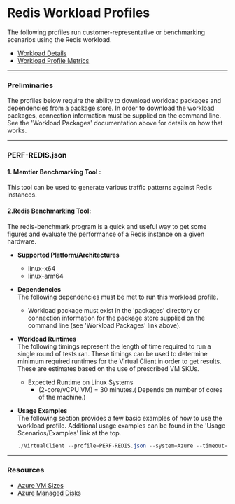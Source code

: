 ﻿# Redis Workload Profiles
The following profiles run customer-representative or benchmarking scenarios using the Redis workload.  

* [Workload Details](./redis.md)  
* [Workload Profile Metrics](./redis-metrics.md)  


-----------------------------------------------------------------------

### Preliminaries
The profiles below require the ability to download workload packages and dependencies from a package store. In order to download the workload packages, connection information 
must be supplied on the command line. See the 'Workload Packages' documentation above for details on how that works.

-----------------------------------------------------------------------

### PERF-REDIS.json
#### 1. Memtier Benchmarking Tool :
This tool can be used to generate various traffic patterns against Redis instances.
#### 2.Redis Benchmarking Tool:
The redis-benchmark program is a quick and useful way to get some figures and evaluate the performance of a Redis instance on a given hardware.

* **Supported Platform/Architectures**
  * linux-x64
  * linux-arm64

* **Dependencies**  
  The following dependencies must be met to run this workload profile.

  * Workload package must exist in the 'packages' directory or connection information for the package store supplied on the command line (see 'Workload Packages' link above).

* **Workload Runtimes**  
  The following timings represent the length of time required to run a single round of tests ran. These timings can be used to determine
  minimum required runtimes for the Virtual Client in order to get results. These are estimates based on the use of prescribed VM SKUs.

  * Expected Runtime on Linux Systems
    * (2-core/vCPU VM) = 30 minutes.( Depends on number of cores of the machine.)

* **Usage Examples**  
  The following section provides a few basic examples of how to use the workload profile. Additional usage examples can be found in the
  'Usage Scenarios/Examples' link at the top.

  ``` csharp
  ./VirtualClient --profile=PERF-REDIS.json --system=Azure --timeout=1440 --packageStore="{BlobConnectionString|SAS Uri}"
  ```

-----------------------------------------------------------------------

### Resources
* [Azure VM Sizes](https://docs.microsoft.com/en-us/azure/virtual-machines/sizes)
* [Azure Managed Disks](https://azure.microsoft.com/en-us/pricing/details/managed-disks/)